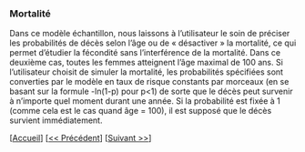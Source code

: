 ### Mortalité 

Dans ce modèle échantillon, nous laissons à l’utilisateur le soin de préciser les probabilités de décès selon l’âge ou de « désactiver » la mortalité, ce qui permet d’étudier la fécondité sans l’interférence de la mortalité. Dans ce deuxième cas, toutes les femmes atteignent l’âge maximal de 100 ans. Si l’utilisateur choisit de simuler la mortalité, les probabilités spécifiées sont converties par le modèle en taux de risque constants par morceaux (en se basant sur la formule -ln(1-p) pour p<1) de sorte que le décès peut survenir à n’importe quel moment durant une année. Si la probabilité est fixée à 1 (comme cela est le cas quand âge = 100), il est supposé que le décès survient immédiatement. 


[[Accueil](#Home)] [[<< Précédent](#006-Union-dissolution)] [[Suivant >>](#008-Organization-of-files)]